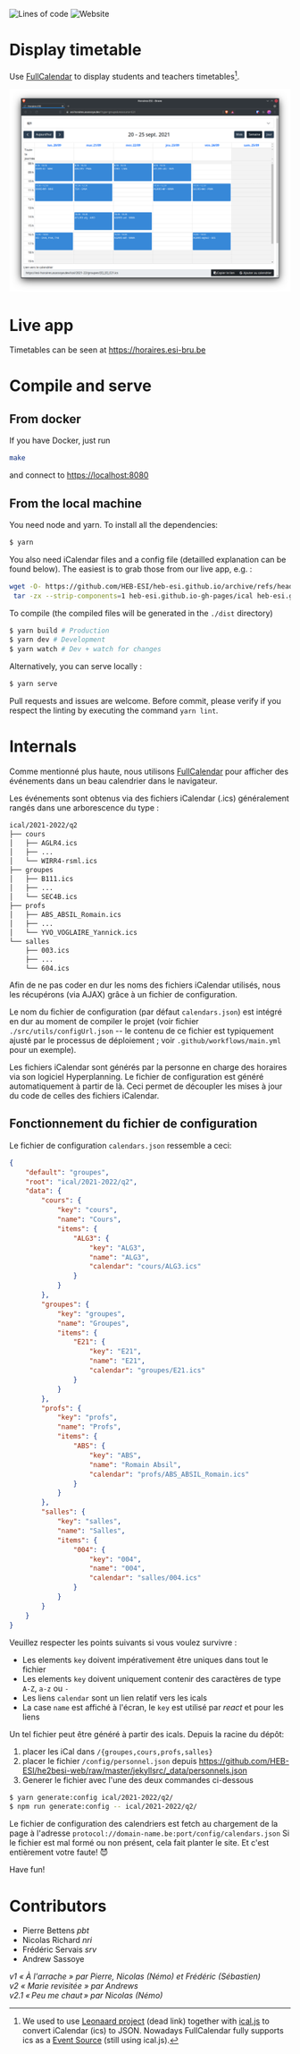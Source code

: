 ![Lines of code](https://img.shields.io/tokei/lines/git.esi-bru.be/pbt/displaytimetable?label=lines%20of%20code)
![Website](https://img.shields.io/website?url=http%3A%2F%2Fhoraires.esi-bru.be)

# Display timetable

Use [FullCalendar][1] to display students and teachers timetables[^1].

![Screenshot](.gitlab/screenshot2021.png)

# Live app

Timetables can be seen at https://horaires.esi-bru.be

# Compile and serve

## From docker

If you have Docker, just run
```bash
make
```
and connect to <https://localhost:8080>

## From the local machine

You need node and yarn. To install all the dependencies:

```bash
$ yarn
```

You also need iCalendar files and a config file (detailled explanation can be found below). The easiest is to grab those from our live app, e.g. :

```sh
wget -O- https://github.com/HEB-ESI/heb-esi.github.io/archive/refs/heads/gh-pages.tar.gz |
 tar -zx --strip-components=1 heb-esi.github.io-gh-pages/ical heb-esi.github.io-gh-pages/config
```

To compile (the compiled files will be generated in the `./dist` directory)

```bash
$ yarn build # Production
$ yarn dev # Development
$ yarn watch # Dev + watch for changes
```

Alternatively, you can serve locally :

```bash
$ yarn serve
```

Pull requests and issues are welcome. 
Before commit, please verify if you respect the linting by executing the command `yarn lint`.

# Internals

Comme mentionné plus haute, nous utilisons [FullCalendar][1] pour afficher des
événements dans un beau calendrier dans le navigateur.

Les événements sont obtenus via des fichiers iCalendar (.ics) généralement
rangés dans une arborescence du type :

```
ical/2021-2022/q2
├── cours
│   ├── AGLR4.ics
│   ├── ...
│   └── WIRR4-rsml.ics
├── groupes
│   ├── B111.ics
│   ├── ...
│   └── SEC4B.ics
├── profs
│   ├── ABS_ABSIL_Romain.ics
│   ├── ...
│   └── YVO_VOGLAIRE_Yannick.ics
└── salles
    ├── 003.ics
    ├── ...
    └── 604.ics
```

Afin de ne pas coder en dur les noms des fichiers iCalendar utilisés, nous les
récupérons (via AJAX) grâce à un fichier de configuration.

Le nom du fichier de configuration (par défaut `calendars.json`) est
intégré en dur au moment de compiler le projet (voir fichier
`./src/utils/configUrl.json` -- le contenu de ce fichier est typiquement ajusté
par le processus de déploiement ; voir `.github/workflows/main.yml` pour un
exemple).

Les fichiers iCalendar sont générés par la personne en charge des horaires via
son logiciel Hyperplanning. Le fichier de configuration est généré
automatiquement à partir de là. Ceci permet de découpler les mises à jour du
code de celles des fichiers iCalendar.

## Fonctionnement du fichier de configuration

Le fichier de configuration `calendars.json` ressemble a ceci:

```json
{
    "default": "groupes",
    "root": "ical/2021-2022/q2",
    "data": {
        "cours": {
            "key": "cours",
            "name": "Cours",
            "items": {
                "ALG3": {
                    "key": "ALG3",
                    "name": "ALG3",
                    "calendar": "cours/ALG3.ics"
                }
            }
        },
        "groupes": {
            "key": "groupes",
            "name": "Groupes",
            "items": {
                "E21": {
                    "key": "E21",
                    "name": "E21",
                    "calendar": "groupes/E21.ics"
                }
            }
        },
        "profs": {
            "key": "profs",
            "name": "Profs",
            "items": {
                "ABS": {
                    "key": "ABS",
                    "name": "Romain Absil",
                    "calendar": "profs/ABS_ABSIL_Romain.ics"
                }
            }
        },
        "salles": {
            "key": "salles",
            "name": "Salles",
            "items": {
                "004": {
                    "key": "004",
                    "name": "004",
                    "calendar": "salles/004.ics"
                }
            }
        }
    }
}
```

Veuillez respecter les points suivants si vous voulez survivre :

- Les elements `key` doivent impérativement être uniques dans tout le fichier
- Les elements `key` doivent uniquement contenir des caractères de type `A-Z`, `a-z` ou `-`
- Les liens `calendar` sont un lien relatif vers les icals
- La case `name` est affiché à l'écran, le `key` est utilisé par _react_ et pour les liens

Un tel fichier peut être généré à partir des icals. Depuis la racine du dépôt:
1. placer les iCal dans `/{groupes,cours,profs,salles}`
2. placer le fichier `/config/personnel.json` depuis https://github.com/HEB-ESI/he2besi-web/raw/master/jekyllsrc/_data/personnels.json
3. Generer le fichier avec l'une des deux commandes ci-dessous

```bash
$ yarn generate:config ical/2021-2022/q2/
$ npm run generate:config -- ical/2021-2022/q2/
```

Le fichier de configuration des calendriers est fetch au chargement de la page à l'adresse `protocol://domain-name.be:port/config/calendars.json`
Si le fichier est mal formé ou non présent, cela fait planter le site. Et c'est entièrement votre faute! 😈

Have fun!


# Contributors

- Pierre Bettens *pbt*
- Nicolas Richard *nri*
- Frédéric Servais *srv*
- Andrew Sassoye

*v1 « À l'arrache » par Pierre, Nicolas (Némo) et Frédéric (Sébastien)*  
*v2 « Marie revisitée » par Andrews*  
*v2.1 « Peu me chaut » par Nicolas (Némo)*  

[^1]: We used to use [Leonaard project][0] (dead link) together with [ical.js][2] to convert iCalendar (ics) to JSON.
Nowadays FullCalendar fully supports ics as a [Event Source][3] (still using ical.js).

[0]: https://github.com/leonaard/icalendar2fullcalendar

[1]: http://fullcalendar.io/

[2]: https://mozilla-comm.github.io/ical.js/

[3]: https://fullcalendar.io/docs/icalendar

[4]: https://downgit.github.io/#/home?url=https://github.com/HEB-ESI/heb-esi.github.io/tree/gh-pages/ical

[5]: https://github.com/HEB-ESI/heb-esi.github.io/tree/gh-pages/ical  
